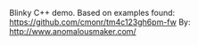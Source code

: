 Blinky C++ demo. 
Based on examples found: https://github.com/cmonr/tm4c123gh6pm-fw 
By: http://www.anomalousmaker.com/

